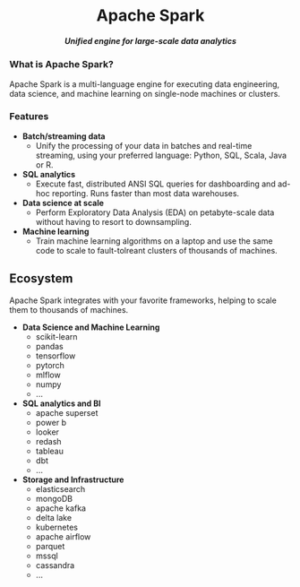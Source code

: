 <div align="center">

# Apache Spark
##### Unified engine for large-scale data analytics

</div>


### What is Apache Spark?

Apache Spark is a multi-language engine for executing data engineering, data science,
and machine learning on single-node machines or clusters.


### Features

- **Batch/streaming data**
    - Unify the processing of your data in batches and real-time
    streaming, using your preferred language: Python, SQL, Scala, Java or R.
- **SQL analytics**
    - Execute fast, distributed ANSI SQL queries for dashboarding and ad-hoc reporting.
    Runs faster than most data warehouses.
- **Data science at scale**
    - Perform Exploratory Data Analysis (EDA) on petabyte-scale data without
    having to resort to downsampling.
- **Machine learning**
    - Train machine learning algorithms on a laptop and use the same code to scale
    to fault-tolreant clusters of thousands of machines.


## Ecosystem

Apache Spark integrates with your favorite frameworks, helping to
scale them to thousands of machines.

- **Data Science and Machine Learning**
    - scikit-learn
    - pandas
    - tensorflow
    - pytorch
    - mlflow
    - numpy
    - ...
- **SQL analytics and BI**
    - apache superset
    - power b
    - looker
    - redash
    - tableau
    - dbt
    - ...
- **Storage and Infrastructure**
    - elasticsearch
    - mongoDB
    - apache kafka
    - delta lake
    - kubernetes
    - apache airflow
    - parquet
    - mssql
    - cassandra
    - ...

